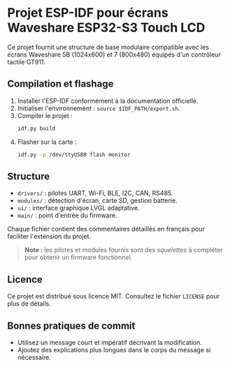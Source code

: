 # Projet ESP-IDF pour écrans Waveshare ESP32-S3 Touch LCD

Ce projet fournit une structure de base modulaire compatible avec les écrans Waveshare 5B (1024x600) et 7 (800x480) équipés d'un contrôleur tactile GT911.

## Compilation et flashage

1. Installer l'ESP-IDF conformément à la documentation officielle.
2. Initialiser l'environnement : `source $IDF_PATH/export.sh`.
3. Compiler le projet :
   ```bash
   idf.py build
   ```
4. Flasher sur la carte :
   ```bash
   idf.py -p /dev/ttyUSB0 flash monitor
   ```

## Structure

- `drivers/` : pilotes UART, Wi-Fi, BLE, I2C, CAN, RS485.
- `modules/` : détection d'écran, carte SD, gestion batterie.
- `ui/` : interface graphique LVGL adaptative.
- `main/` : point d'entrée du firmware.

Chaque fichier contient des commentaires détaillés en français pour faciliter l'extension du projet.


> **Note :** les pilotes et modules fournis sont des *squelettes* à compléter pour obtenir un firmware fonctionnel.

## Licence

Ce projet est distribué sous licence MIT. Consultez le fichier `LICENSE` pour plus de détails.

## Bonnes pratiques de commit

- Utilisez un message court et impératif décrivant la modification.
- Ajoutez des explications plus longues dans le corps du message si nécessaire.

